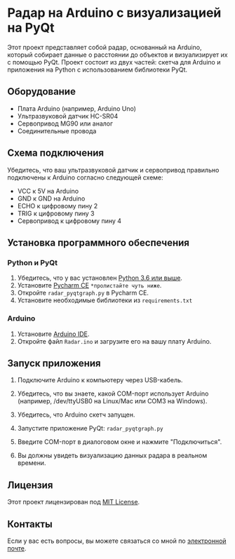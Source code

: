 # Радар на Arduino с визуализацией на PyQt

Этот проект представляет собой радар, основанный на Arduino, который собирает данные о расстоянии до объектов и визуализирует их с помощью PyQt. 
Проект состоит из двух частей: скетча для Arduino и приложения на Python с использованием библиотеки PyQt.

## Оборудование

- Плата Arduino (например, Arduino Uno)
- Ультразвуковой датчик HC-SR04
- Сервопривод MG90 или аналог
- Соединительные провода

## Схема подключения

Убедитесь, что ваш ультразвуковой датчик и сервопривод правильно подключены к Arduino согласно следующей схеме:

- VCC к 5V на Arduino
- GND к GND на Arduino
- ECHO к цифровому пину 2
- TRIG к цифровому пину 3
- Сервопривод к цифровому пину 4

## Установка программного обеспечения

### Python и PyQt

1. Убедитесь, что у вас установлен [Python 3.6 или выше](https://www.python.org/downloads/).
2. Установите [Pycharm CE](https://www.jetbrains.com/pycharm/download/) `*пролистайте чуть ниже`.
3. Откройте `radar_pyqtgraph.py` в Pycharm CE.
4. Установите необходимые библиотеки из `requirements.txt`

### Arduino

1. Установите [Arduino IDE](https://www.arduino.cc/en/software).
2. Откройте файл `Radar.ino` и загрузите его на вашу плату Arduino.

## Запуск приложения

1. Подключите Arduino к компьютеру через USB-кабель.
2. Убедитесь, что вы знаете, какой COM-порт использует Arduino (например, /dev/ttyUSB0 на Linux/Mac или COM3 на Windows).
3. Убедитесь, что Arduino скетч запущен.
4. Запустите приложение PyQt:
`radar_pyqtgraph.py`

6. Введите COM-порт в диалоговом окне и нажмите "Подключиться".
7. Вы должны увидеть визуализацию данных радара в реальном времени.

## Лицензия

Этот проект лицензирован под [MIT License](LICENSE).

## Контакты

Если у вас есть вопросы, вы можете связаться со мной по [электронной почте](https://andyspacex10@gmail.com).

